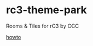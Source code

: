 # rc3-theme-park
Rooms &amp; Tiles for rC3 by CCC

[howto](https://howto.rc3.world/maps.html#howto-rc3-world-maps)
